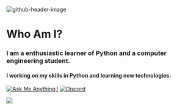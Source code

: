 
![github-header-image](https://user-images.githubusercontent.com/75882114/216652304-b9820f71-5949-44ad-9b4a-2586db6bee28.png)
# Who Am I?
### I am a enthusiastic learner of Python and a computer engineering student.
#### I working on my skills in Python and learning new technologies.
[![Ask Me Anything !](https://img.shields.io/badge/Ask%20me-anything-1abc9c.svg)](https://GitHub.com/Naereen/ama)
[![Discord](https://badgen.net/badge/icon/discord?icon=discord&label)](https://https://discord.com/)

<picture>
<source 
  srcset="https://github-readme-stats.vercel.app/api?username=Yigitdagidir&show_icons=true&theme=shades-of-purple"
  media="(prefers-color-scheme: dark)"
/>
<source
  srcset="https://github-readme-stats.vercel.app/api?username=Yigitdagidir&show_icons=true"
  media="(prefers-color-scheme: light), (prefers-color-scheme: no-preference)"
/>
<img src="https://github-readme-stats.vercel.app/api?username=Yigitdagidir&show_icons=true" />
</picture>


